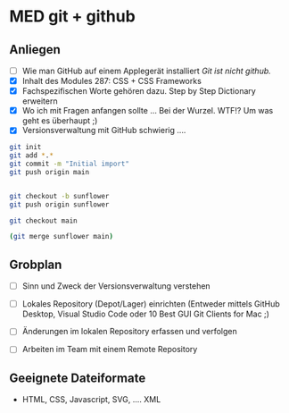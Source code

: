 # MED git + github

## Anliegen

- [ ] Wie man GitHub auf einem Applegerät installiert
      _Git ist nicht github._
- [X] Inhalt des Modules 287: CSS + CSS Frameworks
- [X] Fachspezifischen Worte gehören dazu. Step by Step Dictionary erweitern
- [X] Wo ich mit Fragen anfangen sollte ... Bei der Wurzel. WTF!? Um was geht es überhaupt ;)
- [X] Versionsverwaltung mit GitHub schwierig ....

```bash
git init
git add *.*
git commit -m "Initial import"
git push origin main


git checkout -b sunflower
git push origin sunflower

git checkout main

(git merge sunflower main)
```

## Grobplan

- [ ] Sinn und Zweck der Versionsverwaltung verstehen
- [ ] Lokales Repository (Depot/Lager) einrichten (Entweder mittels GitHub Desktop, Visual Studio Code oder 10 Best GUI Git Clients for Mac ;)
- [ ] Änderungen im lokalen Repository erfassen und verfolgen
- [ ] Arbeiten im Team mit einem Remote Repository


## Geeignete Dateiformate

- HTML, CSS, Javascript, SVG, .... XML
